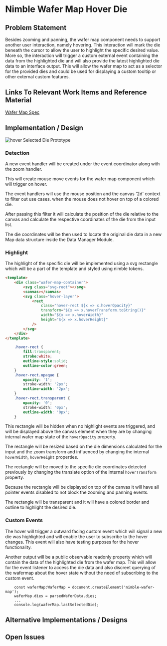 # Nimble Wafer Map Hover Die

## Problem Statement

Besides zooming and panning, the wafer map component needs to support another user interaction, namely hovering.
This interaction will mark the die beneath the cursor to allow the user to highlight the specific desired value.
More so, the interaction will trigger a custom external event containing the data from the highlighted die
and will also provide the latest highlighted die data to an interface output.
This will allow the wafer map to act as a selector for the provided dies
and could be used for displaying a custom tooltip or other external custom features.

## Links To Relevant Work Items and Reference Material

[Wafer Map Spec](../README.md)

## Implementation / Design

![hover Selected Die Prototype](resources/highlight.png)

### Detection

A new event handler will be created under the event coordinator along with the zoom handler.

This will create mouse move events for the wafer map component which will trigger on hover.

The event handlers will use the mouse position and the canvas '2d' context to filter out use cases.
when the mouse does not hover on top of a colored die.

After passing this filter it will calculate the position of the die relative to the canvas and calculate the
respective coordinates of the die from the input list.

The die coordinates will be then used to locate the original die data in a new Map data structure inside the Data Manager Module.

### Highlight

The highlight of the specific die will be implemented using a svg rectangle which will be a part of the template and styled using nimble tokens.

```HTML
<template>
    <div class="wafer-map-container">
        <svg class="svg-root"></svg>
        <canvas></canvas>
        <svg class="hover-layer">
            <rect
                class="hover-rect ${x => x.hoverOpacity}"
                transform="${x => x.hoverTransform.toString()}"
                width="${x => x.hoverWidth}"
                height="${x => x.hoverHeight}"
            />
        </svg>
    </div>
</template>
```

```CSS
    .hover-rect {
        fill:transparent;
        stroke:white;
        outline-style:solid;
        outline-color:green;
    }
    .hover-rect.opaque {
        opacity: '1';
        stroke-width: '2px';
        outline-width: '2px';
    }
    .hover-rect.transparent {
        opacity: '0';
        stroke-width: '0px';
        outline-width: '0px';
    }
```

This rectangle will be hidden when no highlight events are triggered, and will be displayed above the canvas element when they are by changing internal wafer map state of the `hoverOpacity` property.

The rectangle will be resized based on the die dimensions calculated for the input and the zoom transform and influenced by changing the internal `hoverWidth`, `hoverHeight` properties.

The rectangle will be moved to the specific die coordinates detected previously by changing the translate option of the internal `hoverTransform` property.

Because the rectangle will be displayed on top of the canvas it will have all pointer events disabled to not block the zooming and panning events.

The rectangle will be transparent and it will have a colored border and outline to highlight the desired die.

### Custom Events

The hover will trigger a outward facing custom event which will signal a new  die was highlighted and will enable the user to subscribe to the hover changes.
This event will also have testing purposes for the hover functionality.

Another output will be a public observable readonly property which will contain the data of the highlighted die from the wafer map.
This will allow for the event listener to access the die data and also discreet querying of the wafermap about the hover state without the need of subscribing to the custom event.

```TS
    const waferMap:WaferMap = document.createElement('nimble-wafer-map');
    waferMap.dies = parsedWaferData.dies;
    ...
    console.log(waferMap.lastSelectedDie);
```

## Alternative Implementations / Designs

## Open Issues
